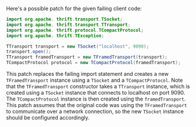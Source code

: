 Here's a possible patch for the given failing client code:

```java
import org.apache. thrift.transport.TSocket;
import org.apache. thrift.transport.TTransport;
import org.apache. thrift.protocol.TCompactProtocol;
import org.apache. thrift.TException;

TTransport transport = new TSocket("localhost", 9090);
transport.open();
TTransport framedTransport = new TFramedTransport(transport);
TCompactProtocol protocol = new TCompactProtocol(framedTransport);
```

This patch replaces the failing import statement and creates a new `TFramedTransport` instance using a `TSocket` and a `TCompactProtocol`. Note that the `TFramedTransport` constructor takes a `TTransport` instance, which is created using a `TSocket` instance that connects to localhost on port 9090. The `TCompactProtocol` instance is then created using the `framedTransport`. This patch assumes that the original code was using the `TFramedTransport` to communicate over a network connection, so the new `TSocket` instance should be configured accordingly.
